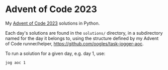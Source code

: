 # Advent of Code 2023

My [Advent of Code 2023](https://adventofcode.com/2023) solutions in Python.

Each day's solutions are found in the ``solutions/`` directory, in a subdirectory named for the day it belongs to, using the structure defined by my Advent of Code runner/helper, https://github.com/oogles/task-jogger-aoc.

To run a solution for a given day, e.g. day 1, use:

    jog aoc 1
